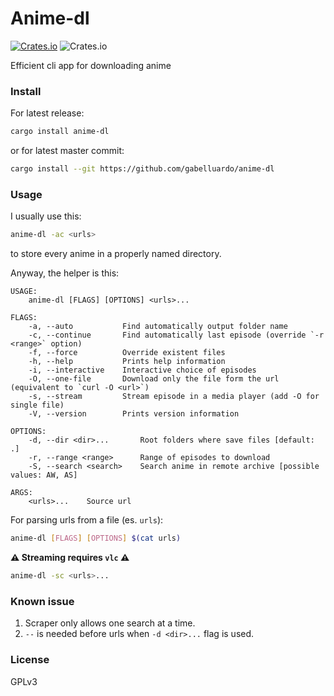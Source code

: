 # Anime-dl

[![Crates.io](https://img.shields.io/crates/v/anime-dl?color=orange)](https://crates.io/crates/anime-dl)
![Crates.io](https://img.shields.io/crates/l/anime-dl)

Efficient cli app for downloading anime

### Install

For latest release:

```sh
cargo install anime-dl
```

or for latest master commit:

```sh
cargo install --git https://github.com/gabelluardo/anime-dl
```

### Usage

I usually use this:
```sh
anime-dl -ac <urls>
```
to store every anime in a properly named directory.

Anyway, the helper is this: 

```
USAGE:
    anime-dl [FLAGS] [OPTIONS] <urls>...

FLAGS:
    -a, --auto           Find automatically output folder name
    -c, --continue       Find automatically last episode (override `-r <range>` option)
    -f, --force          Override existent files
    -h, --help           Prints help information
    -i, --interactive    Interactive choice of episodes
    -O, --one-file       Download only the file form the url (equivalent to `curl -O <url>`)
    -s, --stream         Stream episode in a media player (add -O for single file)
    -V, --version        Prints version information

OPTIONS:
    -d, --dir <dir>...       Root folders where save files [default: .]
    -r, --range <range>      Range of episodes to download
    -S, --search <search>    Search anime in remote archive [possible values: AW, AS]

ARGS:
    <urls>...    Source url
```

For parsing urls from a file (es. `urls`):

```sh
anime-dl [FLAGS] [OPTIONS] $(cat urls)
```

**:warning: Streaming requires `vlc` :warning:**

```sh
anime-dl -sc <urls>...
```

### Known issue

1. Scraper only allows one search at a time.
2. `--` is needed before urls when `-d <dir>...` flag is used.  

### License

GPLv3
